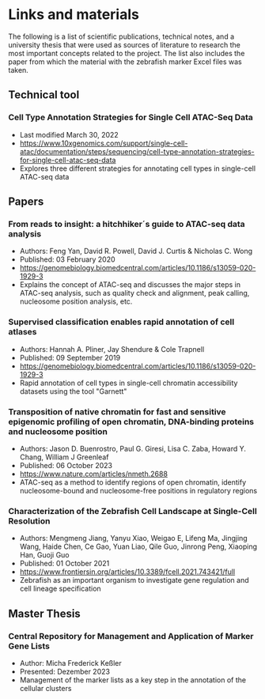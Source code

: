 # Links and materials
The following is a list of scientific publications, technical notes, and a university thesis that were used as sources of literature to research the most important concepts related to the project.
The list also includes the paper from which the material with the zebrafish marker Excel files was taken.

## Technical tool

### Cell Type Annotation Strategies for Single Cell ATAC-Seq Data
- Last modified March 30, 2022
- https://www.10xgenomics.com/support/single-cell-atac/documentation/steps/sequencing/cell-type-annotation-strategies-for-single-cell-atac-seq-data
- Explores three different strategies for annotating cell types in single-cell ATAC-seq data 
  
## Papers

### From reads to insight: a hitchhiker´s guide to ATAC-seq data analysis
- Authors: Feng Yan, David R. Powell, David J. Curtis & Nicholas C. Wong
- Published: 03 February 2020
- https://genomebiology.biomedcentral.com/articles/10.1186/s13059-020-1929-3
- Explains the concept of ATAC-seq and discusses the major steps in ATAC-seq analysis, such as quality check and alignment, peak calling, nucleosome position analysis, etc.

### Supervised classification enables rapid annotation of cell atlases
- Authors: Hannah A. Pliner, Jay Shendure & Cole Trapnell
- Published: 09 September 2019
- https://genomebiology.biomedcentral.com/articles/10.1186/s13059-020-1929-3
- Rapid annotation of cell types in single-cell chromatin accessibility datasets using the tool "Garnett"

### Transposition of native chromatin for fast and sensitive epigenomic profiling of open chromatin, DNA-binding proteins and nucleosome position
- Authors: Jason D. Buenrostro, Paul G. Giresi, Lisa C. Zaba, Howard Y. Chang, William J Greenleaf
- Published: 06 October 2023
- https://www.nature.com/articles/nmeth.2688
- ATAC-seq as a method to identify regions of open chromatin, identify nucleosome-bound and nucleosome-free positions in regulatory regions

### Characterization of the Zebrafish Cell Landscape at Single-Cell Resolution
- Authors: Mengmeng Jiang, Yanyu Xiao, Weigao E, Lifeng Ma, Jingjing Wang, Haide Chen, Ce Gao, Yuan Liao, Qile Guo, Jinrong Peng, Xiaoping Han, Guoji Guo
- Published: 01 October 2021
- https://www.frontiersin.org/articles/10.3389/fcell.2021.743421/full
- Zebrafish as an important organism to investigate gene regulation and cell lineage specification

## Master Thesis

### Central Repository for Management and Application of Marker Gene Lists
- Author: Micha Frederick Keßler
- Presented: Dezember 2023
- Management of the marker lists as a key step in the annotation of the cellular clusters





